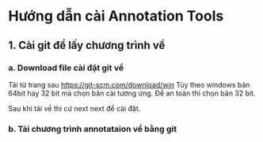 Hướng dẫn cài Annotation Tools
===========================
## 1. Cài git để lấy chương trình về
### a. Download file cài đặt git về
Tải từ trang sau https://git-scm.com/download/win
Tùy theo windows bản 64bit hay 32 bit mà chọn bản cài tương ứng. Để an toàn thì chọn bản 32 bit.

Sau khi tải về thì cứ next next để cài đặt.
### b. Tải chương trình annotataion về bằng git  
